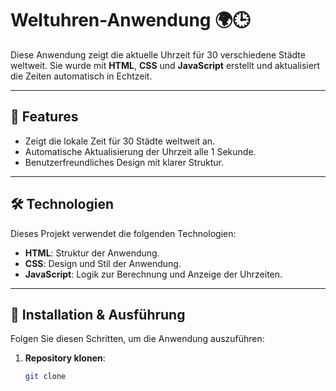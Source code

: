 # Weltuhren-Anwendung 🌍🕒

Diese Anwendung zeigt die aktuelle Uhrzeit für 30 verschiedene Städte weltweit. Sie wurde mit **HTML**, **CSS** und **JavaScript** erstellt und aktualisiert die Zeiten automatisch in Echtzeit.

---

## 🚀 Features

- Zeigt die lokale Zeit für 30 Städte weltweit an.
- Automatische Aktualisierung der Uhrzeit alle 1 Sekunde.
- Benutzerfreundliches Design mit klarer Struktur.

---

## 🛠️ Technologien

Dieses Projekt verwendet die folgenden Technologien:

- **HTML**: Struktur der Anwendung.
- **CSS**: Design und Stil der Anwendung.
- **JavaScript**: Logik zur Berechnung und Anzeige der Uhrzeiten.


---

## 🔧 Installation & Ausführung

Folgen Sie diesen Schritten, um die Anwendung auszuführen:

1. **Repository klonen**:
   ```bash
   git clone 
